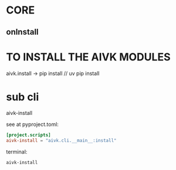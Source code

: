 # CORE
## onInstall

# TO INSTALL THE AIVK MODULES

aivk.install -> pip install // uv pip install

# sub cli

aivk-install 

see at pyproject.toml:
```toml
[project.scripts]
aivk-install = "aivk.cli.__main__:install"
```
terminal:
```bash
aivk-install
```